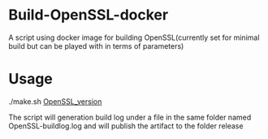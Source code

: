 # Build-OpenSSL-docker
A script using docker image for building OpenSSL(currently set for minimal build but can be played with in terms of parameters)

# Usage

./make.sh [OpenSSL_version](default=1.1.1k)

The script will generation build log under a file in the same folder named OpenSSL-buildlog.log and will publish the artifact to the folder release

